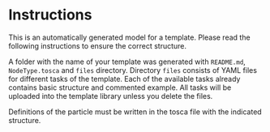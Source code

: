 # Instructions 
This is an automatically generated model for a template. Please read the following
instructions to ensure the correct structure. 

A folder with the name of your template was generated with `README.md`,
`NodeType.tosca` and `files` directory. Directory `files` consists of YAML files
for different tasks of the template.
Each of the available tasks already contains basic structure and commented example.
All tasks will be uploaded into the template library unless you delete the files.

Definitions of the particle must be written in the tosca file with the indicated structure.